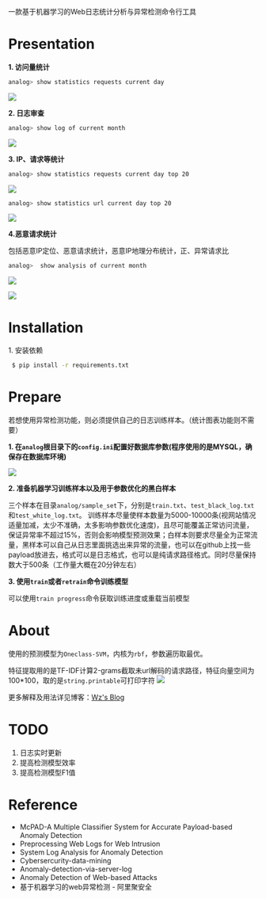 
一款基于机器学习的Web日志统计分析与异常检测命令行工具


# Presentation
**1\. 访问量统计**
``` bash
analog> show statistics requests current day
```

![](https://raw.githubusercontent.com/Testzero-wz/analog/master/_img/18-36-03.jpg)


**2\. 日志审查**
``` bash
analog> show log of current month
```

![](https://raw.githubusercontent.com/Testzero-wz/analog/master/_img/10-15-19.jpg)

**3\. IP、请求等统计**
``` bash
analog> show statistics requests current day top 20
```
![](https://raw.githubusercontent.com/Testzero-wz/analog/master/_img/10-17-25.jpg)
``` bash
analog> show statistics url current day top 20
```

![](https://raw.githubusercontent.com/Testzero-wz/analog/master/_img/10-18-13.jpg)

**4\.恶意请求统计**

包括恶意IP定位、恶意请求统计，恶意IP地理分布统计，正、异常请求比
``` bash
analog>  show analysis of current month
```
![](https://raw.githubusercontent.com/Testzero-wz/analog/master/_img/10-19-52.jpg)


![](https://raw.githubusercontent.com/Testzero-wz/analog/master/_img/10-21-32.jpg)

# Installation
1\. 安装依赖
``` bash
 $ pip install -r requirements.txt
```
# Prepare
若想使用异常检测功能，则必须提供自己的日志训练样本。（统计图表功能则不需要）

**1\. 在`analog`根目录下的`config.ini`配置好数据库参数(程序使用的是MYSQL，确保存在数据库环境)**

![](https://raw.githubusercontent.com/Testzero-wz/analog/master/_img/18-24-56.jpg)

**2\. 准备机器学习训练样本以及用于参数优化的黑白样本**

三个样本在目录`analog/sample_set`下，分别是`train.txt`、`test_black_log.txt`和`test_white_log.txt`。
训练样本尽量使样本数量为5000-10000条(视网站情况适量加减，太少不准确，太多影响参数优化速度)，且尽可能覆盖正常访问流量，保证异常率不超过15%，否则会影响模型预测效果；白样本则要求尽量全为正常流量，黑样本可以自己从日志里面挑选出来异常的流量，也可以在github上找一些payload放进去，格式可以是日志格式，也可以是纯请求路径格式。同时尽量保持数大于500条（工作量大概在20分钟左右）

**3\. 使用`train`或者`retrain`命令训练模型** 

可以使用`train progress`命令获取训练进度或重载当前模型

# About
使用的预测模型为`Oneclass-SVM`，内核为`rbf`，参数遍历取最优。

特征提取用的是TF-IDF计算2-grams截取未url解码的请求路径，特征向量空间为100*100，取的是`string.printable`可打印字符
![](https://raw.githubusercontent.com/Testzero-wz/analog/master/_img/10-44-57.jpg)

更多解释及用法详见博客：[Wz's Blog](https://www.wzsite.cn/2018/10/22/%E5%9F%BA%E4%BA%8E%E6%9C%BA%E5%99%A8%E5%AD%A6%E4%B9%A0%E7%9A%84Web%E6%97%A5%E5%BF%97%E5%BC%82%E5%B8%B8%E6%A3%80%E6%B5%8B%E5%AE%9E%E8%B7%B5/)

# TODO
1. 日志实时更新
2. 提高检测模型效率
3. 提高检测模型F1值

# Reference
+ McPAD-A Multiple Classifier System for Accurate Payload-based Anomaly Detection
+ Preprocessing Web Logs for Web Intrusion 
+ System Log Analysis for Anomaly Detection
+ Cybersercurity-data-mining
+ Anomaly-detection-via-server-log
+ Anomaly Detection of Web-based Attacks
+ 基于机器学习的web异常检测 - 阿里聚安全





